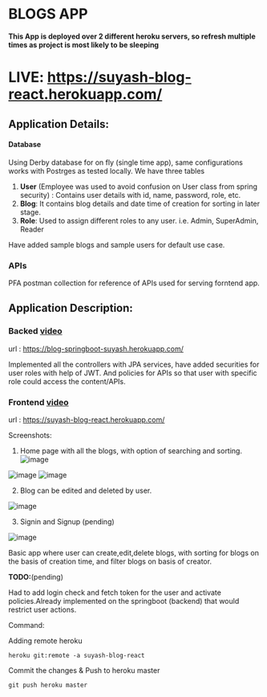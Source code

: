 # BLOGS APP

**This App is deployed over 2 different heroku servers, so refresh multiple times as project is most likely to be sleeping**

# LIVE:  https://suyash-blog-react.herokuapp.com/

## Application Details:

#### Database
Using Derby database for on fly (single time app), same configurations works with Postrges as tested locally.
We have three tables 
1. **User** (Employee was used to avoid confusion on User class from spring security) : Contains user details 
with id, name, password, role, etc.
2. **Blog**: It contains blog details and date time of creation for sorting in later stage.
3. **Role**: Used to assign different roles to any user. i.e. Admin, SuperAdmin, Reader

Have added sample blogs and sample users for default use case.


### APIs

PFA postman collection for reference of APIs used for serving forntend app.


## Application Description:

### Backed [video](https://youtu.be/ed-l34SXUZc)

url : 
    https://blog-springboot-suyash.herokuapp.com/

Implemented all the controllers with JPA services, have added securities for user roles with help of JWT. And policies for APIs so that user with specific role could access the content/APIs.


### Frontend [video](https://youtu.be/c_gPkblHAik)

url : 
    https://suyash-blog-react.herokuapp.com/

Screenshots:
1. Home page with all the blogs, with option of searching and sorting.
![image](https://user-images.githubusercontent.com/68404906/170889679-0d90740c-7691-402e-8697-3bb3754fa222.png)


![image](https://user-images.githubusercontent.com/68404906/170889731-3f88b235-a029-4f77-8599-caaa9aa19b2c.png)
![image](https://user-images.githubusercontent.com/68404906/170889743-25c17357-d253-4aec-ad7d-ce57b97c5007.png)

2. Blog can be edited and deleted by user.

![image](https://user-images.githubusercontent.com/68404906/170889687-3b62e0ca-f045-466a-a023-bfc8c76e3578.png)

3. Signin and Signup (pending)

![image](https://user-images.githubusercontent.com/68404906/175963107-7817a9bb-d8a3-4a1e-8a23-757999591686.png)


Basic app where user can create,edit,delete blogs, with sorting for blogs on the basis of creation time, and filter blogs on basis of creator.

**TODO:**(pending)

Had to add login check and fetch token for the user and activate policies.Already implemented on the springboot (backend) that would restrict user actions.

Command: 

Adding remote heroku

    heroku git:remote -a suyash-blog-react

Commit the changes & Push to heroku master

    git push heroku master
